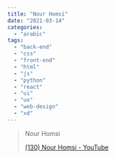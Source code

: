 ```yaml
---
title: "Nour Homsi"
date: "2021-03-14"
categories: 
  - "arabic"
tags: 
  - "back-end"
  - "css"
  - "front-end"
  - "html"
  - "js"
  - "python"
  - "react"
  - "ui"
  - "ux"
  - "web-design"
  - "xd"
---
```


> Nour Homsi
> 
> [(130) Nour Homsi - YouTube](https://www.youtube.com/c/NourHomsi/playlists)
